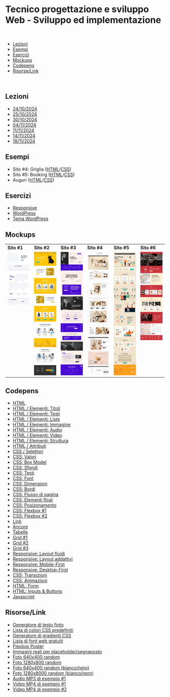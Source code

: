# Tecnico progettazione e sviluppo Web - Sviluppo ed implementazione

<br/>

* [Lezioni](#lessons)
* [Esempi](#examples)
* [Esercizi](#exercises)
* [Mockups](#mockups)
* [Codepens](#codepens)
* [Risorse/Link](#resources)

<br/>

<a name="lessons"></a>
## Lezioni

* [24/10/2024](./lezioni/2024-10-24.pdf)
* [25/10/2024](./lezioni/2024-10-25.pdf)
* [30/10/2024](./lezioni/2024-10-30.pdf)
* [04/11/2024](./lezioni/2024-11-04.pdf)
* [11/11/2024](./lezioni/2024-11-11.pdf)
* [14/11/2024](./lezioni/2024-11-14.pdf)
* [18/11/2024](./lezioni/2024-11-18.pdf)

<a name="examples"></a>
## Esempi

* Sito #4: Griglia ([HTML](./esempi/website3-griglia.html)/[CSS](./esempi/website3-griglia.css))
* Sito #5: Booking ([HTML](./esempi/website4-booking.html)/[CSS](./esempi/website4-booking.css))
* Auguri ([HTML](./esempi/auguri.html)/[CSS](./esempi/auguri.css))

<a name="exercises"></a>
## Esercizi

* [Responsive](./esercizi/responsive.md)
* [WordPress](./esercizi/wordpress.md)
* [Tema WordPress](./esercizi/mytheme.zip)

<a name="mockups"></a>
## Mockups

<table width="100%">
    <tr>
        <td><strong>Sito #1</strong></td>
        <td><strong>Sito #2</strong></td>
        <td><strong>Sito #3</strong></td>
        <td><strong>Sito #4</strong></td>
        <td><strong>Sito #5</strong></td>
        <td><strong>Sito #6</strong></td>
    </tr>
    <tr>
        <td valign="top">
            <a href="./mockups/website-0/README.md"><img src="./mockups/website-0/website-0.jpg" width="100"/></a>
        </td>
        <td valign="top">
            <a href="./mockups/website-1/README.md"><img src="./mockups/website-1/website-1.jpg" width="100"/></a>
        </td>
        <td valign="top">
            <a href="./mockups/website-2/README.md"><img src="./mockups/website-2/website-2.jpg" width="100"/></a>
        </td>
        <td valign="top">
            <a href="./mockups/website-3/README.md"><img src="./mockups/website-3/website-3.jpg" width="100"/></a>
        </td>
        <td valign="top">
            <a href="./mockups/website-4/README.md"><img src="./mockups/website-4/website-4.jpg" width="100"/></a>
        </td>
        <td valign="top">
            <a href="./mockups/website-5/README.md"><img src="./mockups/website-5/website-5.jpg" width="100"/></a>
        </td>
    </tr>
</table>

<a name="codepens"></a>
## Codepens

* [HTML](https://codepen.io/danielrampanelli/pen/vYoWObY)
* [HTML / Elementi: Titoli](https://codepen.io/danielrampanelli/pen/abeVvKb)
* [HTML / Elementi: Testi](https://codepen.io/danielrampanelli/pen/RwXjaoO)
* [HTML / Elementi: Liste](https://codepen.io/danielrampanelli/pen/PoMONmY)
* [HTML / Elementi: Immagine](https://codepen.io/danielrampanelli/pen/VworaQN)
* [HTML / Elementi: Audio](https://codepen.io/danielrampanelli/pen/xxvPjRO)
* [HTML / Elementi: Video](https://codepen.io/danielrampanelli/pen/rNXYevJ)
* [HTML / Elementi: Struttura](https://codepen.io/danielrampanelli/pen/eYqeZKV)
* [HTML / Attributi](https://codepen.io/danielrampanelli/pen/YzmEqjo)
* [CSS / Selettori](https://codepen.io/danielrampanelli/pen/eYqeZLV)
* [CSS: Valori](https://codepen.io/danielrampanelli/pen/JjgOXew)
* [CSS: Box Model](https://codepen.io/danielrampanelli/pen/ZEgaWVr)
* [CSS: Sfondi](https://codepen.io/danielrampanelli/pen/rNXYeov)
* [CSS: Testi](https://codepen.io/danielrampanelli/pen/zYgPqyL)
* [CSS: Font](https://codepen.io/danielrampanelli/pen/JjgOBXV)
* [CSS: Dimensioni](https://codepen.io/danielrampanelli/pen/ExqbKGe)
* [CSS: Bordi](https://codepen.io/danielrampanelli/pen/abeVNPR)
* [CSS: Flusso di pagina](https://codepen.io/danielrampanelli/pen/mdNqKqY)
* [CSS: Elementi float](https://codepen.io/danielrampanelli/pen/QWeOxaE)
* [CSS: Posizonamento](https://codepen.io/danielrampanelli/pen/xxvPVmQ)
* [CSS: Flexbox #1](https://codepen.io/danielrampanelli/pen/KKOyBvo)
* [CSS: Flexbox #2](https://codepen.io/danielrampanelli/pen/KKOyBvo)
* [Link](https://codepen.io/danielrampanelli/pen/RwXBRLy)
* [Ancore](https://codepen.io/danielrampanelli/pen/RwXBGRd)
* [Tabelle](https://codepen.io/danielrampanelli/pen/oNKMLVq)
* [Grid #1](https://codepen.io/danielrampanelli/pen/PoMBGEw)
* [Grid #2](https://codepen.io/danielrampanelli/pen/poMZNbV)
* [Grid #3](https://codepen.io/danielrampanelli/pen/zYgLoKe)
* [Responsive: Layout fluidi](https://codepen.io/danielrampanelli/pen/gOVZPbG)
* [Responsive: Layout addattivi](https://codepen.io/danielrampanelli/pen/mdNaVeM)
* [Responsive: Mobile-First](https://codepen.io/danielrampanelli/pen/GRVPZLR)
* [Responsive: Desktop-First](https://codepen.io/danielrampanelli/pen/abePZvQ)
* [CSS: Transizioni](https://codepen.io/danielrampanelli/pen/zYgPwPR)
* [CSS: Animazioni](https://codepen.io/danielrampanelli/pen/ExqbmbE)
* [HTML: Form](https://codepen.io/danielrampanelli/pen/zYgyrox)
* [HTML: Inputs & Buttons](https://codepen.io/danielrampanelli/pen/rNXoLWr)
* [Javascript](https://codepen.io/danielrampanelli/pen/ZEgVOBo)

<a name="resources"></a>
## Risorse/Link

* [Generatore di testo finto](https://loremipsum.io)
* [Lista di colori CSS predefiniti](https://www.w3schools.com/tags/ref_colornames.asp)
* [Generatore di gradienti CSS](https://cssgradient.io)
* [Lista di font web gratuiti](https://fonts.google.com)
* [Flexbox Poster](https://css-tricks.com/wp-content/uploads/2022/02/css-flexbox-poster.png)
* [Immagini reali per placeholder/segnaposto](https://picsum.photos)
* [Foto 640x400 random](https://picsum.photos/640/400)
* [Foto 1280x800 random](https://picsum.photos/1280/800)
* [Foto 640x400 random (bianco/nero)](https://picsum.photos/640/400?grayscale)
* [Foto 1280x8000 random (bianco/nero)](https://picsum.photos/1280/800?grayscale)
* [Audio MP3 di esempio #1](https://download.samplelib.com/mp3/sample-3s.mp3)
* [Video MP4 di esempio #1](https://onlinetestcase.com/wp-content/uploads/2023/06/1MB.mp4)
* [Video MP4 di esempio #2](https://file-examples.com/storage/feb05093336710053a32bc1/2017/04/file_example_MP4_480_1_5MG.mp4)